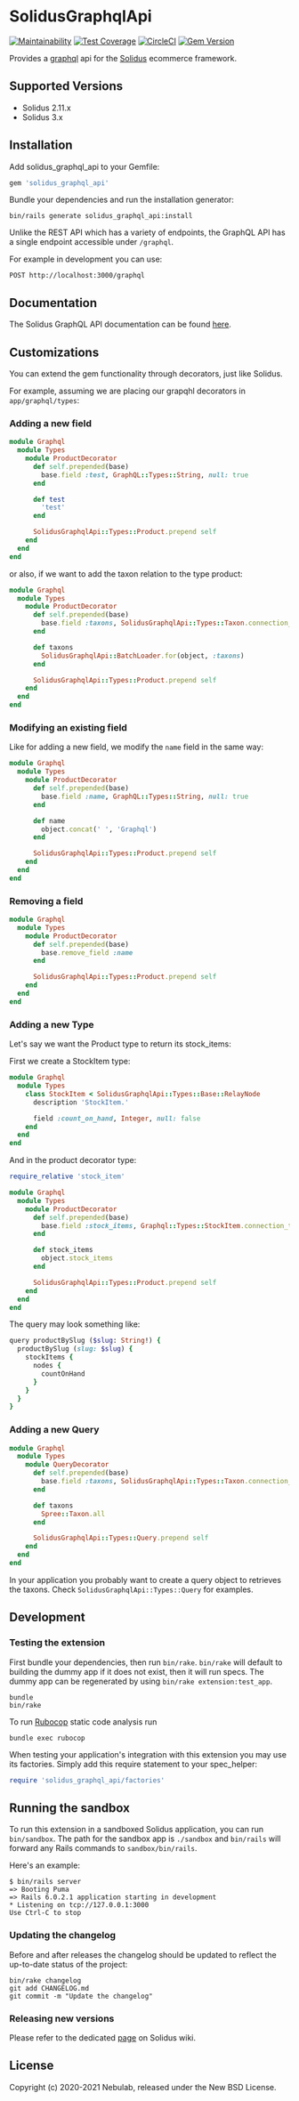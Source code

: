 # SolidusGraphqlApi

[![Maintainability](https://api.codeclimate.com/v1/badges/8ea7739ad6726ad8cfa7/maintainability)](https://codeclimate.com/github/solidusio/solidus_graphql_api/maintainability)
[![Test Coverage](https://api.codeclimate.com/v1/badges/8ea7739ad6726ad8cfa7/test_coverage)](https://codeclimate.com/github/solidusio/solidus_graphql_api/test_coverage)
[![CircleCI](https://circleci.com/gh/solidusio/solidus_graphql_api.svg?style=shield)](https://circleci.com/gh/solidusio/solidus_graphql_api)
[![Gem Version](https://badge.fury.io/rb/solidus_graphql_api.svg)](https://badge.fury.io/rb/solidus_graphql_api)

Provides a [graphql](https://graphql.org/) api for the [Solidus](https://github.com/solidusio/solidus) ecommerce framework.

## Supported Versions

- Solidus 2.11.x
- Solidus 3.x
## Installation

Add solidus_graphql_api to your Gemfile:

```ruby
gem 'solidus_graphql_api'
```

Bundle your dependencies and run the installation generator:

```shell
bin/rails generate solidus_graphql_api:install
```

Unlike the REST API which has a variety of endpoints, the GraphQL API has a
single endpoint accessible under `/graphql`.

For example in development you can use:

```
POST http://localhost:3000/graphql
```

## Documentation

The Solidus GraphQL API documentation can be found [here](https://solidusio.github.io/solidus_graphql_api/docs/).

## Customizations

You can extend the gem functionality through decorators, just like Solidus.

For example, assuming we are placing our grapqhl decorators in `app/graphql/types`:

### Adding a new field

```ruby
module Graphql
  module Types
    module ProductDecorator
      def self.prepended(base)
        base.field :test, GraphQL::Types::String, null: true
      end

      def test
        'test'
      end

      SolidusGraphqlApi::Types::Product.prepend self
    end
  end
end
```

or also, if we want to add the taxon relation to the type product:

```ruby
module Graphql
  module Types
    module ProductDecorator
      def self.prepended(base)
        base.field :taxons, SolidusGraphqlApi::Types::Taxon.connection_type, null: true
      end

      def taxons
        SolidusGraphqlApi::BatchLoader.for(object, :taxons)
      end

      SolidusGraphqlApi::Types::Product.prepend self
    end
  end
end
```

### Modifying an existing field

Like for adding a new field, we modify the `name` field in the same way:

```ruby
module Graphql
  module Types
    module ProductDecorator
      def self.prepended(base)
        base.field :name, GraphQL::Types::String, null: true
      end

      def name
        object.concat(' ', 'Graphql')
      end

      SolidusGraphqlApi::Types::Product.prepend self
    end
  end
end
```

### Removing a field

```ruby
module Graphql
  module Types
    module ProductDecorator
      def self.prepended(base)
        base.remove_field :name
      end

      SolidusGraphqlApi::Types::Product.prepend self
    end
  end
end
```

### Adding a new Type

Let's say we want the Product type to return its stock_items:

First we create a StockItem type:

```ruby
module Graphql
  module Types
    class StockItem < SolidusGraphqlApi::Types::Base::RelayNode
      description 'StockItem.'

      field :count_on_hand, Integer, null: false
    end
  end
end
```

And in the product decorator type:

```ruby
require_relative 'stock_item'

module Graphql
  module Types
    module ProductDecorator
      def self.prepended(base)
        base.field :stock_items, Graphql::Types::StockItem.connection_type, null: false
      end

      def stock_items
        object.stock_items
      end

      SolidusGraphqlApi::Types::Product.prepend self
    end
  end
end
```

The query may look something like:

```ruby
query productBySlug ($slug: String!) {
  productBySlug (slug: $slug) {
    stockItems {
      nodes {
        countOnHand
      }
    }
  }
}
```

### Adding a new Query

```ruby
module Graphql
  module Types
    module QueryDecorator
      def self.prepended(base)
        base.field :taxons, SolidusGraphqlApi::Types::Taxon.connection_type, null: false
      end

      def taxons
        Spree::Taxon.all
      end

      SolidusGraphqlApi::Types::Query.prepend self
    end
  end
end
```

In your application you probably want to create a query object to retrieves the taxons.
Check `SolidusGraphqlApi::Types::Query` for examples.

## Development

### Testing the extension

First bundle your dependencies, then run `bin/rake`. `bin/rake` will default to building the dummy
app if it does not exist, then it will run specs. The dummy app can be regenerated by using
`bin/rake extension:test_app`.

```shell
bundle
bin/rake
```

To run [Rubocop](https://github.com/bbatsov/rubocop) static code analysis run

```shell
bundle exec rubocop
```

When testing your application's integration with this extension you may use its factories.
Simply add this require statement to your spec_helper:

```ruby
require 'solidus_graphql_api/factories'
```

## Running the sandbox

To run this extension in a sandboxed Solidus application, you can run `bin/sandbox`. The path for
the sandbox app is `./sandbox` and `bin/rails` will forward any Rails commands to
`sandbox/bin/rails`.

Here's an example:

```shell
$ bin/rails server
=> Booting Puma
=> Rails 6.0.2.1 application starting in development
* Listening on tcp://127.0.0.1:3000
Use Ctrl-C to stop
```

### Updating the changelog

Before and after releases the changelog should be updated to reflect the up-to-date status of
the project:

```shell
bin/rake changelog
git add CHANGELOG.md
git commit -m "Update the changelog"
```

### Releasing new versions

Please refer to the dedicated [page](https://github.com/solidusio/solidus/wiki/How-to-release-extensions) on Solidus wiki.

## License

Copyright (c) 2020-2021 Nebulab, released under the New BSD License.
